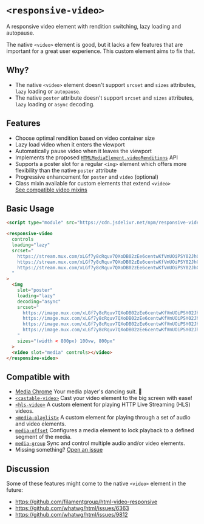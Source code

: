 # `<responsive-video>`

A responsive video element with rendition switching, lazy loading and autopause.

The native `<video>` element is good, but it lacks a few features that are 
important for a great user experience. This custom element aims to fix that.

## Why?

- The native `<video>` element doesn't support `srcset` and `sizes` attributes, `lazy` loading or `autopause`.
- The native `poster` attribute doesn't support `srcset` and `sizes` attributes, `lazy` loading or `async` decoding.

## Features

- Choose optimal rendition based on video container size
- Lazy load video when it enters the viewport
- Automatically pause video when it leaves the viewport
- Implements the proposed [`HTMLMediaElement.videoRenditions`](https://github.com/muxinc/media-tracks) API
- Supports a poster slot for a regular `<img>` element which offers more 
  flexibility than the native `poster` attribute
- Progressive enhancement for `poster` and `video` (optional)
- Class mixin available for custom elements that extend `<video>`  
  [See compatible video mixins](#compatible-with)


## Basic Usage

```html
<script type="module" src="https://cdn.jsdelivr.net/npm/responsive-video-element@0/+esm"></script>
```

```html
<responsive-video
  controls
  loading="lazy"
  srcset="
    https://stream.mux.com/xLGf7y8cRquv7QXoDB02zEe6centwKfVmUOiPSY02JhCE/high.mp4 1920w,
    https://stream.mux.com/xLGf7y8cRquv7QXoDB02zEe6centwKfVmUOiPSY02JhCE/medium.mp4 960w,
    https://stream.mux.com/xLGf7y8cRquv7QXoDB02zEe6centwKfVmUOiPSY02JhCE/low.mp4 640w
  "
>
  <img
    slot="poster"
    loading="lazy"
    decoding="async"
    srcset="
      https://image.mux.com/xLGf7y8cRquv7QXoDB02zEe6centwKfVmUOiPSY02JhCE/thumbnail.jpg?time=0&width=1920 1920w,
      https://image.mux.com/xLGf7y8cRquv7QXoDB02zEe6centwKfVmUOiPSY02JhCE/thumbnail.jpg?time=0&width=1600 1600w,
      https://image.mux.com/xLGf7y8cRquv7QXoDB02zEe6centwKfVmUOiPSY02JhCE/thumbnail.jpg?time=0&width=960 960w,
      https://image.mux.com/xLGf7y8cRquv7QXoDB02zEe6centwKfVmUOiPSY02JhCE/thumbnail.jpg?time=0&width=640 640w
    "
    sizes="(width < 800px) 100vw, 800px"
  >
  <video slot="media" controls></video>
</responsive-video>
```


## Compatible with

- [Media Chrome](https://github.com/muxinc/media-chrome) Your media player's dancing suit. 🕺
- [`<castable-video>`](https://github.com/muxinc/castable-video) Cast your video element to the big screen with ease!
- [`<hls-video>`](https://github.com/muxinc/hls-video-element) A custom element for playing HTTP Live Streaming (HLS) videos.
- [`<media-playlist>`](https://github.com/muxinc/media-playlist) A custom element for playing through a set of audio and video elements.
- [`media-offset`](https://github.com/muxinc/media-offset) Configures a media element to lock playback to a defined segment of the media.
- [`media-group`](https://github.com/muxinc/media-group) Sync and control multiple audio and/or video elements.
- Missing something? [Open an issue](/issues/new)


## Discussion

Some of these features might come to the native `<video>` element in the future:

- https://github.com/filamentgroup/html-video-responsive
- https://github.com/whatwg/html/issues/6363
- https://github.com/whatwg/html/issues/9812

